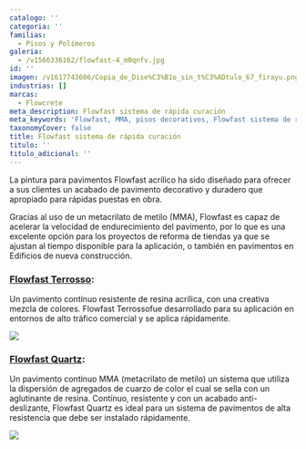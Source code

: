 ```yaml
---
catalogo: ''
categoria: ''
familias:
  - Pisos y Polímeros
galeria:
  - /v1566336162/flowfast-4_m0qnfv.jpg
id: ''
imagen: /v1617743606/Copia_de_Dise%C3%B1o_sin_t%C3%ADtulo_67_firayu.png
industrias: []
marcas:
  - Flowcrete
meta_description: Flowfast sistema de rápida curación
meta_keywords: 'Flowfast, MMA, pisos decorativos, Flowfast sistema de rápida curación'
taxonomyCover: false
title: Flowfast sistema de rápida curación
titulo: ''
titulo_adicional: ''
---
```





La pintura para pavimentos Flowfast acrílico ha sido diseñado para ofrecer a sus clientes un acabado de pavimento decorativo y duradero que apropiado para rápidas puestas en obra.

Gracias al uso de un metacrilato de metilo (MMA), Flowfast es capaz de acelerar la velocidad de endurecimiento del pavimento, por lo que es una excelente opción para los proyectos de reforma de tiendas ya que se ajustan al tiempo disponible para la aplicación, o también en pavimentos en Edificios de nueva construcción.

### [Flowfast Terrosso](https://www.flowcrete.es/productos/sistemas/flowfast-terrosso/):

Un pavimento contínuo resistente de resina acrílica, con una creativa mezcla de colores. Flowfast Terrossofue desarrollado para su aplicación en entornos de alto tráfico comercial y se aplica rápidamente.

![](https://res.cloudinary.com/novatec/v1597776169/flowfastterrosso-gigapixel-scale-4_00x_jwql4w.jpg)

### [Flowfast Quartz](https://www.flowcrete.es/productos/sistemas/flowfast-quartz/):

Un pavimento continuo MMA (metacrilato de metilo) un sistema que utiliza la dispersión de agregados de cuarzo de color el cual se sella con un aglutinante de resina. Contínuo, resistente y con un acabado anti-deslizante, Flowfast Quartz es ideal para un sistema de pavimentos de alta resistencia que debe ser instalado rápidamente.

![](https://res.cloudinary.com/novatec/v1597776269/Historic-Whisky-Distillery-Refurbishes-with-Flowcrete_updhvy.jpg)
